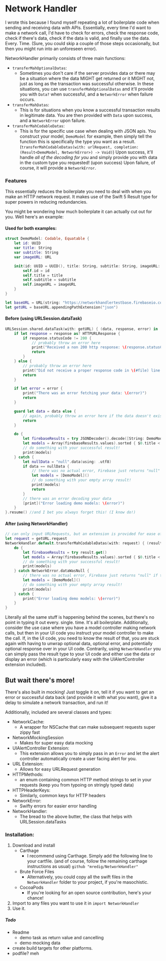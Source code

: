 # Network Handler

I wrote this because I found myself repeating a lot of boilerplate code when sending and receiving data with APIs. Essentially, every time I'd want to make a network call, I'd have to check for errors, check the response code, check if there's data, check if the data is valid, and finally use the data. Every. Time. (Sure, you could skip a couple of those steps occasionally, but then you might run into an unforeseen error).

NetworkHandler primarily consists of three main functions:

* `transferMahOptionalDatas`:
	* Sometimes you don't care if the server provides data or there may be a situation where the data MIGHT get returned or it MIGHT not, just as long as the transaction was successful otherwise. In these situations, you can use `transferMahOptionalDatas` and it'll provide you with `Data?` when successful, and a `NetworkError` when failure occurs.
* `transferMahDatas`:
	* This is for situations when you know a successful transaction results in legitimate data. You are then provided with `Data` upon success, and a `NetworkError` upon failure.
* `transferMahCodableDatas`:
	* This is for the specific use case when dealing with JSON apis. You construct your model, `DemoModel` for example, then simply tell the function this is specifically the type you want as a result. (`transferMahCodableDatas(with: urlRequest, completion: (Result<DemoModel, NetworkError>) -> Void)`) Upon success, it'll handle *all of the decoding for you* and simply provide you with data in the custom type you requested! (upon success) Upon failure, of course, it will provide a `NetworkError`.

### Features
This essentially reduces the boilerplate you need to deal with when you make an HTTP network request. It makes use of the Swift 5 Result type for super powers in reducing redundancies.

You might be wondering how much boilerplate it can actually cut out for you. Well here's an example:

#### Used for both examples:
```swift
struct DemoModel: Codable, Equatable {
	let id: UUID
	var title: String
	var subtitle: String
	var imageURL: URL

	init(id: UUID = UUID(), title: String, subtitle: String, imageURL: URL) {
		self.id	= id
		self.title = title
		self.subtitle = subtitle
		self.imageURL = imageURL
	}
}

let baseURL = URL(string: "https://networkhandlertestbase.firebaseio.com/DemoAndTests")!
let getURL = baseURL.appendingPathExtension("json")
```

#### Before (using URLSession.dataTask)
```swift
URLSession.shared.dataTask(with: getURL) { (data, response, error) in
	if let response = response as? HTTPURLResponse {
		if response.statusCode != 200 {
			// probably throw an error here
			print("Received a non 200 http response: \(response.statusCode) in \(#file) line: \(#line)")
			return
		}
	} else {
		// probably throw an error here
		print("Did not receive a proper response code in \(#file) line: \(#line)")
		return
	}

	if let error = error {
		print("There was an error fetching your data: \(error)")
		return
	}

	guard let data = data else {
		// again, probably throw an error here if the data doesn't exist
		return
	}

	do {
		let firebaseResults = try JSONDecoder().decode([String: DemoModel].self, from: data)
		let models = Array(firebaseResults.values).sorted { $0.title < $1.title }
		// do something with your successful result!
		print(models)
	} catch {
		let nullData = "null".data(using: .utf8)
		if data == nullData {
			// there was no actual error, Firebase just returns "null" if there is a request it can't provide data for.
			let models = [DemoModel]()
			// do something with your empty array result!
			print(models)
			return
		}
		// there was an error decoding your data
		[print]("Error loading demo models: \(error)")
	}
}.resume() //and I bet you always forget this! (I know do!)

```

#### After (using NetworkHandler)
```swift
// can only input URLRequests, but an extension is provided for ease of use
let request = getURL.request
NetworkHandler.default.transferMahCodableDatas(with: request) { (result: Result<[String: DemoModel], NetworkError>) in
	do {
		let firebaseResults = try result.get()
		let models = Array(firebaseResults.values).sorted { $0.title < $1.title }
		// do something with your successful result!
		print(models)
	} catch NetworkError.dataWasNull {
		// there was no actual error, Firebase just returns "null" if there is a request it can't provide data for.
		let models = [DemoModel]()
		// do something with your empty array result!
		print(models)
	} catch {
		print("Error loading demo models: \(error)")
	}
}
```

Literally all the same stuff is happening behind the scenes, but there's no point in typing it out every. single. time. It's all boilerplate. Additionally, consider the use case where you have a model controller making network calls, but then in your UI code you instruct your model controller to make the call. If, in the UI code, you need to know the result of that, you are stuck again with having to unwrap optional data, optional error, and potentially optional response over in your UI code. Contrarily, using `NetworkHandler` you can simply pass the result type to your UI code and either use the data or display an error (which is particularly easy with the UIAlertController extension included).

## But wait there's more!
There's also built in mocking! Just toggle it on, tell it if you want to get an error or successful data back (and provide it with what you want), give it a delay to simulate a network transaction, and run it!

Additionally, included are several classes and types:

* NetworkCache:
	* A wrapper for NSCache that can make subsequent requests super zippy fast
* NetworkMockingSession
	* Makes for super easy data mocking
* UIAlertController Extension:
	* This extension allows you to simply pass in an `Error` and let the alert controller automatically create a user facing alert for you.
* URL Extension:
	* Allows for easy URLRequest generation
* HTTPMethods:
	* an enum containing common HTTP method strings to set in your requests (keep you from typoing on stringly typed data)
* HTTPHeaderKeys:
	* Similarly, common keys for HTTP headers
* NetworkError:
	* Swifty errors for easier error handling
* NetworkHandler:
	* The bread to the above butter, the class that helps with URLSession.dataTasks

### Installation:

1. Download and install
	* Carthage
		* I recommend using Carthage. Simply add the following line to your cartfile. (and of course, follow the remaining carthage instructions as usual)
			`github "mredig/NetworkHandler"`
	* Brute Force Files
		* Alternatively, you could copy all the swift files in the `NetworkHandler` folder to your project, if you're masochistic.
	* CocoaPods
		* If you're looking for an open source contribution, here's your chance!
1. Import to any files you want to use it in
	`import NetworkHandler`
1. Use it.

##### Todo
* Readme
	* demo task as return value and cancelling
	* demo mocking data
* create build targets for other platforms.
* podfile? meh
